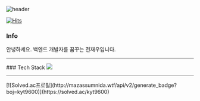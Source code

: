 ![header](https://capsule-render.vercel.app/api?type=waving&color=E4F1FF&text=HELLO)

[![Hits](https://hits.seeyoufarm.com/api/count/incr/badge.svg?url=https%3A%2F%2Fgithub.com%2Fjwjay%2Fjwjay%2Fedit%2Fmain%2FREADME.md&count_bg=%2379C83D&title_bg=%23555555&icon=&icon_color=%23E7E7E7&title=hits&edge_flat=false)](https://hits.seeyoufarm.com)

### Info
안녕하세요. 백엔드 개발자를 꿈꾸는 전재우입니다.
<hr>
### Tech Stack
<img src="https://img.shields.io/badge/Spring%20Boot-6DB33F?style=flat-square&logo=Spring%20Boot&logoColor=white"/>
<hr>
[![Solved.ac프로필](http://mazassumnida.wtf/api/v2/generate_badge?boj=kyt9600)](https://solved.ac/kyt9600)
